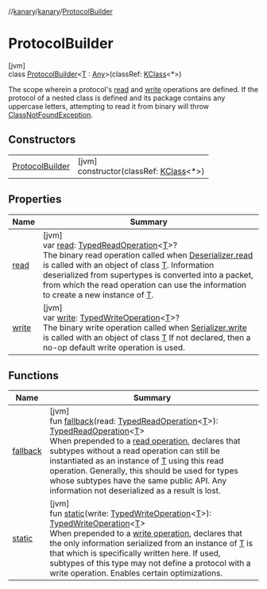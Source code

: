 //[kanary](../../../index.md)/[kanary](../index.md)/[ProtocolBuilder](index.md)

# ProtocolBuilder

[jvm]\
class [ProtocolBuilder](index.md)&lt;[T](index.md) : [Any](https://kotlinlang.org/api/latest/jvm/stdlib/kotlin/-any/index.html)&gt;(classRef: [KClass](https://kotlinlang.org/api/latest/jvm/stdlib/kotlin.reflect/-k-class/index.html)&lt;*&gt;)

The scope wherein a protocol's [read](read.md) and [write](write.md) operations are defined. If the protocol of a nested class is defined and its package contains any uppercase letters, attempting to read it from binary will throw [ClassNotFoundException](https://docs.oracle.com/javase/8/docs/api/java/lang/ClassNotFoundException.html).

## Constructors

| | |
|---|---|
| [ProtocolBuilder](-protocol-builder.md) | [jvm]<br>constructor(classRef: [KClass](https://kotlinlang.org/api/latest/jvm/stdlib/kotlin.reflect/-k-class/index.html)&lt;*&gt;) |

## Properties

| Name | Summary |
|---|---|
| [read](read.md) | [jvm]<br>var [read](read.md): [TypedReadOperation](../-typed-read-operation/index.md)&lt;[T](index.md)&gt;?<br>The binary read operation called when [Deserializer.read](../-deserializer/read.md) is called with an object of class [T](index.md). Information deserialized from supertypes is converted into a packet, from which the read operation can use the information to create a new instance of [T](index.md). |
| [write](write.md) | [jvm]<br>var [write](write.md): [TypedWriteOperation](../-typed-write-operation/index.md)&lt;[T](index.md)&gt;?<br>The binary write operation called when [Serializer.write](../-serializer/write.md) is called with an object of class [T](index.md) If not declared, then a no-op default write operation is used. |

## Functions

| Name | Summary |
|---|---|
| [fallback](fallback.md) | [jvm]<br>fun [fallback](fallback.md)(read: [TypedReadOperation](../-typed-read-operation/index.md)&lt;[T](index.md)&gt;): [TypedReadOperation](../-typed-read-operation/index.md)&lt;[T](index.md)&gt;<br>When prepended to a [read operation](fallback.md), declares that subtypes without a read operation can still be instantiated as an instance of [T](index.md) using this read operation. Generally, this should be used for types whose subtypes have the same public API. Any information not deserialized as a result is lost. |
| [static](static.md) | [jvm]<br>fun [static](static.md)(write: [TypedWriteOperation](../-typed-write-operation/index.md)&lt;[T](index.md)&gt;): [TypedWriteOperation](../-typed-write-operation/index.md)&lt;[T](index.md)&gt;<br>When prepended to a [write operation](static.md), declares that the only information serialized from an instance of [T](index.md) is that which is specifically written here. If used, subtypes of this type may not define a protocol with a write operation. Enables certain optimizations. |
